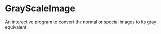 # GrayScaleImage
An interactive program to convert the normal or special images to its gray equivalent.
